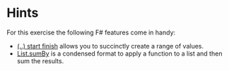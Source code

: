 # Hints

For this exercise the following F# features come in handy:
- [(..) start finish](https://fsharp.github.io/fsharp-core-docs/reference/fsharp-core-operators.html#(..)) allows you to succinctly create a range of values.
- [List.sumBy](https://fsharp.github.io/fsharp-core-docs/reference/fsharp-collections-listmodule.html#sumBy) is a condensed format to apply a function to a list and then sum the results.
